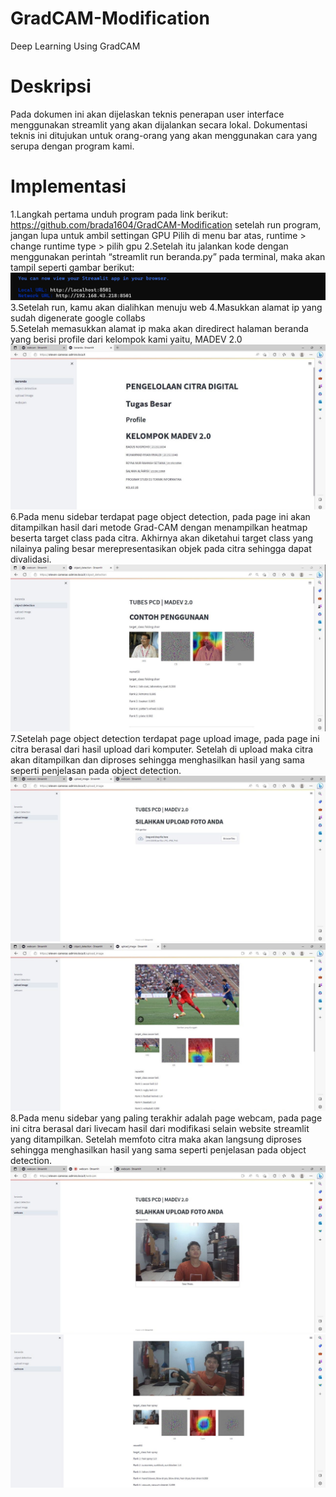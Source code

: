 # GradCAM-Modification
 Deep Learning Using GradCAM

# Deskripsi
 Pada dokumen ini akan dijelaskan teknis penerapan user interface menggunakan streamlit yang akan dijalankan secara lokal. Dokumentasi teknis ini ditujukan untuk orang-orang yang akan menggunakan cara yang serupa dengan program kami. 

# Implementasi 
 1.Langkah pertama unduh program pada link berikut:   
    https://github.com/brada1604/GradCAM-Modification 
    setelah run program, jangan lupa untuk ambil settingan GPU
    Pilih di menu bar atas, runtime > change runtime type > pilih gpu
 2.Setelah itu jalankan kode dengan menggunakan perintah “streamlit run beranda.py” pada terminal, maka akan tampil seperti gambar berikut:    
      ![ss_cmd.png](assets/ss_cmd.png)
 3.Setelah run, kamu akan dialihkan menuju web
 4.Masukkan alamat ip yang sudah digenerate google collabs  
 5.Setelah memasukkan alamat ip maka akan diredirect halaman beranda yang berisi profile dari kelompok kami yaitu, MADEV 2.0
      ![beranda.jpg](assets/beranda.jpg)  
 6.Pada menu sidebar terdapat page object detection, pada page ini akan ditampilkan hasil dari metode Grad-CAM dengan menampilkan   heatmap beserta target class pada    citra. Akhirnya akan diketahui target class yang nilainya paling besar merepresentasikan objek pada citra sehingga dapat divalidasi.  
      ![ss_objek.jpg](assets/ss_objek.jpg)  
 7.Setelah page object detection terdapat page upload image, pada page ini citra berasal dari hasil upload dari komputer. Setelah di upload maka citra akan     ditampilkan dan diproses sehingga menghasilkan hasil yang sama seperti penjelasan pada object detection.  
      ![ss_upload_image.jpg](assets/ss_upload_image.jpg)  
      ![ss_hasil_image.jpg](assets/ss_hasil_image.jpg)    
 8.Pada menu sidebar yang paling terakhir adalah page webcam, pada page ini citra berasal dari livecam hasil dari modifikasi selain website streamlit yang   ditampilkan.    Setelah memfoto citra maka akan langsung diproses sehingga menghasilkan hasil yang sama seperti penjelasan pada object detection.  
      ![ss_webcam.jpg](assets/ss_webcam.jpg)  
      ![ss_hasil_webcam.jpg](assets/ss_hasil_webcam.jpg)
   
